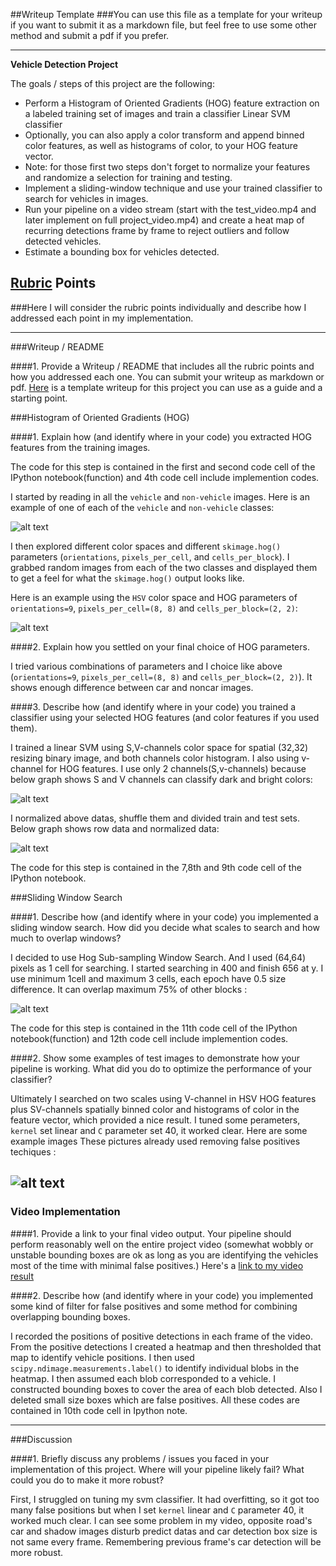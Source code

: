 ##Writeup Template
###You can use this file as a template for your writeup if you want to submit it as a markdown file, but feel free to use some other method and submit a pdf if you prefer.

---

**Vehicle Detection Project**

The goals / steps of this project are the following:

* Perform a Histogram of Oriented Gradients (HOG) feature extraction on a labeled training set of images and train a classifier Linear SVM classifier
* Optionally, you can also apply a color transform and append binned color features, as well as histograms of color, to your HOG feature vector. 
* Note: for those first two steps don't forget to normalize your features and randomize a selection for training and testing.
* Implement a sliding-window technique and use your trained classifier to search for vehicles in images.
* Run your pipeline on a video stream (start with the test_video.mp4 and later implement on full project_video.mp4) and create a heat map of recurring detections frame by frame to reject outliers and follow detected vehicles.
* Estimate a bounding box for vehicles detected.

[//]: # (Image References)
[image1]: ./output_images/data_explore.png
[image2]: ./output_images/hog_HSV.png
[image3]: ./output_images/hog-sub.jpg
[image4]: ./output_images/final_image.png
[image8]: ./output_images/color_explore.png
[image9]: ./output_images/normalize.png
[video1]: ./project_output.mp4

## [Rubric](https://review.udacity.com/#!/rubrics/513/view) Points
###Here I will consider the rubric points individually and describe how I addressed each point in my implementation.  

---
###Writeup / README

####1. Provide a Writeup / README that includes all the rubric points and how you addressed each one.  You can submit your writeup as markdown or pdf.  [Here](https://github.com/udacity/CarND-Vehicle-Detection/blob/master/writeup_template.md) is a template writeup for this project you can use as a guide and a starting point.  

###Histogram of Oriented Gradients (HOG)

####1. Explain how (and identify where in your code) you extracted HOG features from the training images.

The code for this step is contained in the first and second code cell of the IPython notebook(function) and 4th code cell include implemention codes.  

I started by reading in all the `vehicle` and `non-vehicle` images.  Here is an example of one of each of the `vehicle` and `non-vehicle` classes:

![alt text][image1]

I then explored different color spaces and different `skimage.hog()` parameters (`orientations`, `pixels_per_cell`, and `cells_per_block`).  I grabbed random images from each of the two classes and displayed them to get a feel for what the `skimage.hog()` output looks like.

Here is an example using the `HSV` color space and HOG parameters of `orientations=9`, `pixels_per_cell=(8, 8)` and `cells_per_block=(2, 2)`:


![alt text][image2]

####2. Explain how you settled on your final choice of HOG parameters.

I tried various combinations of parameters and I choice like above (`orientations=9`, `pixels_per_cell=(8, 8)` and `cells_per_block=(2, 2)`). It shows enough difference between car and noncar images.

####3. Describe how (and identify where in your code) you trained a classifier using your selected HOG features (and color features if you used them).

I trained a linear SVM using S,V-channels color space for spatial (32,32) resizing binary image, and both channels color histogram. I also using v-channel for HOG features. I use only 2 channels(S,v-channels) because below graph shows S and V channels can classify dark and bright colors:

![alt text][image8]

I normalized above datas, shuffle them and divided train and test sets. Below graph shows row data and normalized data:

![alt text][image9]

The code for this step is contained in the 7,8th and 9th code cell of the IPython notebook.

###Sliding Window Search

####1. Describe how (and identify where in your code) you implemented a sliding window search.  How did you decide what scales to search and how much to overlap windows?

I decided to use Hog Sub-sampling Window Search. And I used (64,64) pixels as 1 cell for searching. I started searching in 400 and finish 656 at y. I use minimum 1cell and maximum 3 cells, each epoch have 0.5 size difference. It can overlap maximum 75% of other blocks :

![alt text][image3]

The code for this step is contained in the 11th code cell of the IPython notebook(function) and 12th code cell include implemention codes.

####2. Show some examples of test images to demonstrate how your pipeline is working.  What did you do to optimize the performance of your classifier?

Ultimately I searched on two scales using V-channel  in HSV HOG features plus SV-channels spatially binned color and histograms of color in the feature vector, which provided a nice result. I tuned some perameters, `kernel` set  linear and `C` parameter set 40, it worked clear. Here are some example images These pictures already used removing false positives techiques :

![alt text][image4]
---

### Video Implementation

####1. Provide a link to your final video output.  Your pipeline should perform reasonably well on the entire project video (somewhat wobbly or unstable bounding boxes are ok as long as you are identifying the vehicles most of the time with minimal false positives.)
Here's a [link to my video result](./project_output.mp4)


####2. Describe how (and identify where in your code) you implemented some kind of filter for false positives and some method for combining overlapping bounding boxes.

I recorded the positions of positive detections in each frame of the video.  From the positive detections I created a heatmap and then thresholded that map to identify vehicle positions.  I then used `scipy.ndimage.measurements.label()` to identify individual blobs in the heatmap.  I then assumed each blob corresponded to a vehicle.  I constructed bounding boxes to cover the area of each blob detected. Also I deleted small size boxes which are false positives. All these codes are contained in 10th code cell in Ipython note.  

---

###Discussion

####1. Briefly discuss any problems / issues you faced in your implementation of this project.  Where will your pipeline likely fail?  What could you do to make it more robust?

First, I struggled on tuning my svm classifier. It had overfitting, so it got too many false positions but when I set `kernel` linear and `C` parameter 40, it worked much clear. I can see some problem in my video, opposite road's car and shadow images disturb predict datas and car detection box size is not same every frame. Remembering previous frame's car detection will be more robust.     

